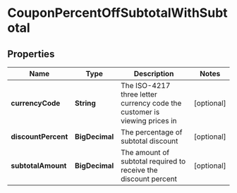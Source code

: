 

# CouponPercentOffSubtotalWithSubtotal


## Properties

| Name | Type | Description | Notes |
|------------ | ------------- | ------------- | -------------|
|**currencyCode** | **String** | The ISO-4217 three letter currency code the customer is viewing prices in |  [optional] |
|**discountPercent** | **BigDecimal** | The percentage of subtotal discount |  [optional] |
|**subtotalAmount** | **BigDecimal** | The amount of subtotal required to receive the discount percent |  [optional] |



